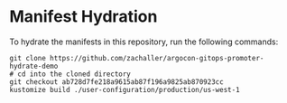 # Manifest Hydration

To hydrate the manifests in this repository, run the following commands:

```shell
git clone https://github.com/zachaller/argocon-gitops-promoter-hydrate-demo
# cd into the cloned directory
git checkout ab728d7fe218a9615ab87f196a9825ab870923cc
kustomize build ./user-configuration/production/us-west-1
```
